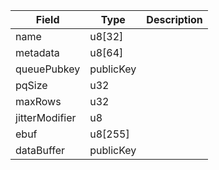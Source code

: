 | Field | Type | Description |
|--|--|--|
| name |  u8[32] | |
| metadata |  u8[64] | |
| queuePubkey |  publicKey | |
| pqSize |  u32 | |
| maxRows |  u32 | |
| jitterModifier |  u8 | |
| ebuf |  u8[255] | |
| dataBuffer |  publicKey | |
